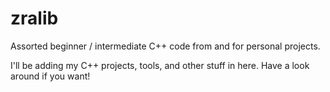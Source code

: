 # zralib
Assorted beginner / intermediate C++ code from and for personal projects.

I'll be adding my C++ projects, tools, and other stuff in here. Have a look around if you want!
